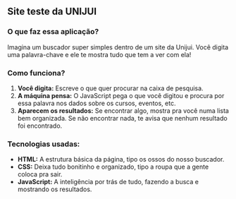 ## Site teste da UNIJUI 

### **O que faz essa aplicação?**

Imagina um buscador super simples dentro de um site da Unijui. Você digita uma palavra-chave e ele te mostra tudo que tem a ver com ela!

### Como funciona?

1. **Você digita:** Escreve o que quer procurar na caixa de pesquisa.
2. **A máquina pensa:** O JavaScript pega o que você digitou e procura por essa palavra nos dados sobre os cursos, eventos, etc. 
3. **Aparecem os resultados:** Se encontrar algo, mostra pra você numa lista bem organizada. Se não encontrar nada, te avisa que nenhum resultado foi encontrado.

### Tecnologias usadas:

* **HTML:** A estrutura básica da página, tipo os ossos do nosso buscador.
* **CSS:** Deixa tudo bonitinho e organizado, tipo a roupa que a gente coloca pra sair.
* **JavaScript:** A inteligência por trás de tudo, fazendo a busca e mostrando os resultados.
